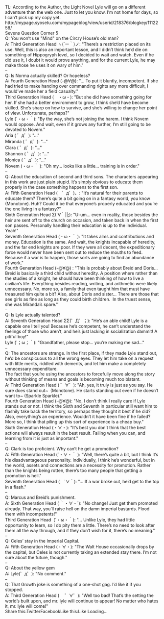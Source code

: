 <br/>
TL: According to the Author, the Light Novel Lyle will go on a different adventure than the web one. Just to let you know. I’m not home for days, so I can’t pick up my copy yet.<br/>
http://mypage.syosetu.com/mypageblog/view/userid/218376/blogkey/1112258/<br/>
Sevens Question Corner 5<br/>
Q: You won’t use "Mind" on the Circry House’s old man?<br/>
A: Third Generation Head ヽ(´ー｀)ノ: "There’s a restriction placed on its use. Well, this is also an important lesson, and I didn’t think he’d die on something of Hippogryph level, so I decided to wait and watch. Even if he did use it, I doubt it would prove anything, and for the current Lyle, he may make those he uses it on wary of him."<br/>
–<br/>
Q: Is Norma actually skilled? Or hopeless?<br/>
A: Fourth Generation Head (-@∀@): "… To put it bluntly, incompetent. If she had tried to make handing over commanding rights any more difficult, I would’ve made her a field casualty."<br/>
Third Generation Head (　・ω・): "But she did have something going for her. If she had a better environment to grow, I think she’d have become skilled. She’s sharp on how to survive, and she’s willing to change her point of view. Unfortunate, perhaps?"<br/>
Lyle (´・ω・｀): "By the way, she’s not joining the harem. I think Novem would oppose. And wait, even if it grows any further, I’m still going to be devoted to Novem."<br/>
Aria ( ゜д゜): "…"<br/>
Miranda ( ゜д゜): "…"<br/>
Clara ( ゜д゜): "…"<br/>
Shannon ( ゜д゜): "…"<br/>
Monica ( ゜д゜): "…"<br/>
Novem (・ω・｀ ): "Oh my… looks like a little… training is in order."<br/>
–<br/>
Q: About the education of second and third sons. The characters appearing in this work are just plain stupid. It’s simply obvious to educate them properly in the case something happens to the first son.<br/>
A: Fifth Generation Head (　゜д゜)、: "It’s natural for their parents to educate them? There’s quite a bit going on in a fantasy world, you know (Monotone). Huh? Could it be that everyone’s properly educated and you’re the one living in a fantasy?"<br/>
Sixth Generation Head Σ(´∀｀||;): "U-um… even in reality, those besides the heir are sent off to the church on occasion, and taken back in when the first son passes. Personally handling their education is up to the individual. Yeah!"<br/>
Seventh Generation Head (・ω・｀ ): "It takes alms and contributions and money. Education is the same. And wait, the knights incapable of heredity, and the far end knights are poor. If they were all decent, the expeditionary force would never have been sent out to reduce the mouths to feed. Because if a war is to happen, those sorts are going to find an abundance of work."<br/>
Fourth Generation Head (-@∀@) : "This is probably about Breid and Doris… Breid is basically a third child without heredity. A position where rather than the studies of a knight, he should have been thinking of how to live a civilian’s life. Everything besides reading, writing, and arithmetic were likely unnecessary. No, more so, a family that even taught him that must have treasured him quite a bit? Also, about Doris and sister… There are those that see girls as fine as long as they could birth children.  In the truest sense, she was Miranda’s spare."<br/>
–<br/>
Q: Is Lyle actually talented?<br/>
A: Seventh Generation Head ΣΣ(゜Д゜；): "He’s an able child! Lyle is a capable one I tell you! Because he’s competent, he can’t understand the feelings of those who aren’t, and he’s just lacking in socialization dammit! A pitiful boy!"<br/>
Lyle (´；ω；｀): "Grandfather, please stop… you’re making me sad…"<br/>
–<br/>
Q: The ancestors are strange. In the first place, if they made Lyle stand out, he’d be conspicuous to all the wrong eyes. They let him take on a request with little merits, riddled with demerits, and let him make a completely unnecessary expenditure.<br/>
The fact that you’re using the ancestors to forcefully move along the story without thinking of means and goals is becoming much too blatant.<br/>
A: Third Generation Head ( ゜∀゜): "Ah, yes, it truly is just as you say. He sure does stand out~  (Monotone). He starts standing out even if he doesn’t want to~ (Sparkle Sparkle)."<br/>
Fourth Generation Head (-@∀@): "No, I don’t think I really care if Lyle stands out or not. I think the Sixth and Seventh in particular still want him to flashily take back the territory, so perhaps they thought it best if he did? Also, everything’s an experience. Wouldn’t it have been fine if he failed? More so, I think that piling up this sort of experience is a cheap buy."<br/>
Sixth Generation Head (・∀・): "It’s best you don’t think that the best actions will always result in the best result. Failing when you can, and learning from it is just as important."<br/>
–<br/>
Q: Clark is too proficient. Why can’t he get a promotion?<br/>
A: Fifth Generation Head (´・∀・｀ ): "Well, there’s quite a bit, but I think it’s his disadvantageous personality. Individually, I think he’s wonderful, but in the world, assets and connections are a necessity for promotion. Rather than the knights being rotten, there’s too many people that getting a promotion is hell."<br/>
Seventh Generation Head (　´∀｀): "… If a war broke out, he’d get to the top in a flash."<br/>
–<br/>
Q: Marcus and Breid’s punishment.<br/>
A: Sixth Generation Head ( ｀・∀・´): "No change! Just get them promoted already. That way, you’ll raise hell on the damn imperial bastards. Flood them with incompetents!"<br/>
Third Generation Head  (´・ω・｀): "… Unlike Lyle, they had little opportunity to learn, so I do pity them a little. There’s no need to look after them all the way through, and if they don’t wish for it, there’s no meaning."<br/>
–<br/>
Q: Celes’ stay in the Imperial Capital.<br/>
A: Fifth Generation Head (・∀・): "The Walt House occasionally drops by the capital, but Celes is not currently taking an extended stay there. I’m not sure about the future, though."<br/>
–<br/>
Q: About the yellow gem<br/>
A: Lyle(゜д゜): "No comment."<br/>
–<br/>
Q: That Growth joke is something of a one-shot gag. I’d like it if you stopped.<br/>
A: Third Generation Head (　 ゜∀゜): "Well too bad! That’s the setting the world’s built upon, and mr. lyle will continue to appear! No matter who hates it, mr. lyle will come!"<br/>
Share this:TwitterFacebookLike this:Like Loading... <br/>
